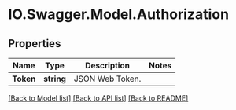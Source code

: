 # IO.Swagger.Model.Authorization
## Properties

Name | Type | Description | Notes
------------ | ------------- | ------------- | -------------
**Token** | **string** | JSON Web Token. | 

[[Back to Model list]](../README.md#documentation-for-models) [[Back to API list]](../README.md#documentation-for-api-endpoints) [[Back to README]](../README.md)

